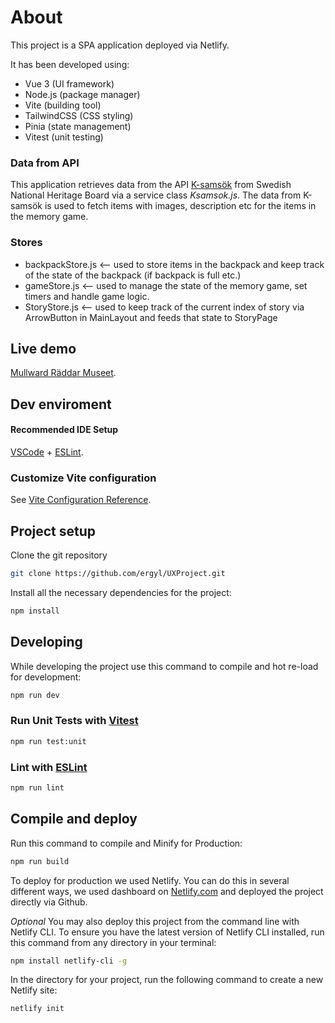 # About
This project is a SPA application deployed via Netlify.

It has been developed using:
- Vue 3 (UI framework)
- Node.js (package manager)
- Vite (building tool)
- TailwindCSS (CSS styling)
- Pinia (state management)
- Vitest (unit testing)

### Data from API
This application retrieves data from the API [K-samsök](https://www.raa.se/hitta-information/k-samsok/) from Swedish National Heritage Board via a service class *Ksamsok.js*.
The data from K-samsök is used to fetch items with images, description etc for the items in the memory game.

### Stores
- backpackStore.js <-- used to store items in the backpack and keep track of the state of the backpack (if backpack is full etc.)
- gameStore.js <-- used to manage the state of the memory game, set timers and handle game logic.
- StoryStore.js <-- used to keep track of the current index of story via ArrowButton in MainLayout and feeds that state to StoryPage

## Live demo
[Mullward Räddar Museet](https://mullward-raddar-museet.netlify.app/backpack).

## Dev enviroment 
#### Recommended IDE Setup
[VSCode](https://code.visualstudio.com/) + [ESLint](https://marketplace.visualstudio.com/items?itemName=dbaeumer.vscode-eslint).

### Customize Vite configuration
See [Vite Configuration Reference](https://vitejs.dev/config/).

## Project setup
Clone the git repository 
```sh
git clone https://github.com/ergyl/UXProject.git
```
Install all the necessary dependencies for the project:
```sh
npm install
```

## Developing
While developing the project use this command to compile and hot re-load for development:
```sh
npm run dev
```

### Run Unit Tests with [Vitest](https://vitest.dev/)

```sh
npm run test:unit
```

### Lint with [ESLint](https://eslint.org/)

```sh
npm run lint
```

## Compile and deploy
Run this command to compile and Minify for Production:
```sh
npm run build
```
To deploy for production we used Netlify.
You can do this in several different ways, we used dashboard on [Netlify.com](https://www.netlify.com/) and deployed the project directly via Github. 

*Optional*
You may also deploy this project from the command line with Netlify CLI.
To ensure you have the latest version of Netlify CLI installed, run this command from any directory in your terminal:
```sh
npm install netlify-cli -g
```
In the directory for your project, run the following command to create a new Netlify site:
```sh
netlify init
```

